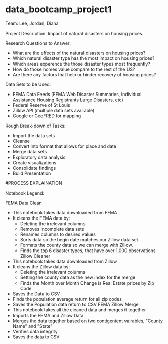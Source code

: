 # data_bootcamp_project1

Team: Lee, Jordan, Diana

Project Description: Impact of natural disasters on housing prices.

Research Questions to Answer:
- What are the effects of the natural disasters on housing prices?
- Which natural disaster type has the most impact on housing prices?
- Which areas experence the those disaster types most frequently?
- How do those homes value compare to the rest of the US?
- Are there any factors that help or hinder recovery of housing prices?

Data Sets to be Used:
- FEMA Data Feeds (FEMA Web Disaster Summaries, Individual Assistance Housing Registrants Large Disasters, etc)
- Federal Reserve of St Louis 
- Zillow API (multiple data sets available)
- Google or GeoFRED for mapping

Rough Break-down of Tasks:
- Import the data sets
- Cleanse
- Convert into format that allows for place and date 
- Merge data sets
- Exploratory data analysis
- Create visualizations
- Consolidate findings
- Build Presentation


#PROCESS EXPLAINATION

Notebook Legend:

FEMA Data Clean
- This notebook takes data downloaded from FEMA
- It cleans the FEMA data by:
    - Deleting the irrelevant columns
    - Removes incomplete data sets
    - Renames columns to desired values
    - Sorts data so the begin date matches our Zillow data set.
    - Formats the county data so we can merge with Zillow. 
    - Finds the top 6 disaster types, that have over 1,000 observations
Zillow Cleaner
- This notebook takes data downloaded from Zillow 
- It cleans the Zillow data by:
    - Deleting the irrelevant columns
    - Setting the county data as the new index for the merge
    - Finds the Month over Month Change is Real Estate prices by Zip Code
- Saves the Data to CSV
- Finds the population average return for all zip codes
- Saves the Population data return to CSV
FEMA Zillow Merge
- This notebook takes all the cleaned data and merges it together
- Imports the FEMA and Zillow Data
- Merges the data together based on two contigentent vairables, "County Name" and "State"
- Verifies data integrity
- Saves the data to CSV

